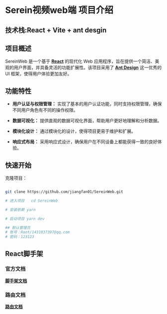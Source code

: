 
# Serein视频web端 项目介绍

## 技术栈:React + Vite + ant desgin


## 项目概述

SereinWeb 是一个基于 **[React](https://reactjs.org/)** 的现代化 Web 应用程序，旨在提供一个简洁、美观的用户界面，并具备灵活的功能扩展性。该项目采用了 **[Ant Design](https://ant.design/)** 这一优秀的 UI 框架，使得用户体验更加友好。

## 功能特性

- **用户认证与权限管理：** 实现了基本的用户认证功能，同时支持权限管理，确保不同用户角色有不同的操作权限。

- **数据可视化：** 提供直观的数据可视化界面，帮助用户更好地理解和分析数据。

- **模块化设计：** 通过模块化的设计，使得项目更易于维护和扩展。

- **响应式布局：** 采用响应式设计，确保用户在不同设备上都能获得一致的良好体验。


## 快速开始

   克隆项目：

   ```bash
   
   git clone https://github.com/jiangfan01/SereinWeb.git

   # 进入项目   cd SereinWeb

   # 安装依赖 yarn

   # 启动项目 yarn dev

   ## 默认管理员
   # 账号：Root/1431037397@qq.com
   # 密码：123123 

  ```

## React脚手架 

### 官方文档

**[脚手架文档](https://reactrouter.com/en/main/start/tutorial)**

### 路由文档
**[路由文档](https://reactrouter.com/en/main/route/route)**

  
